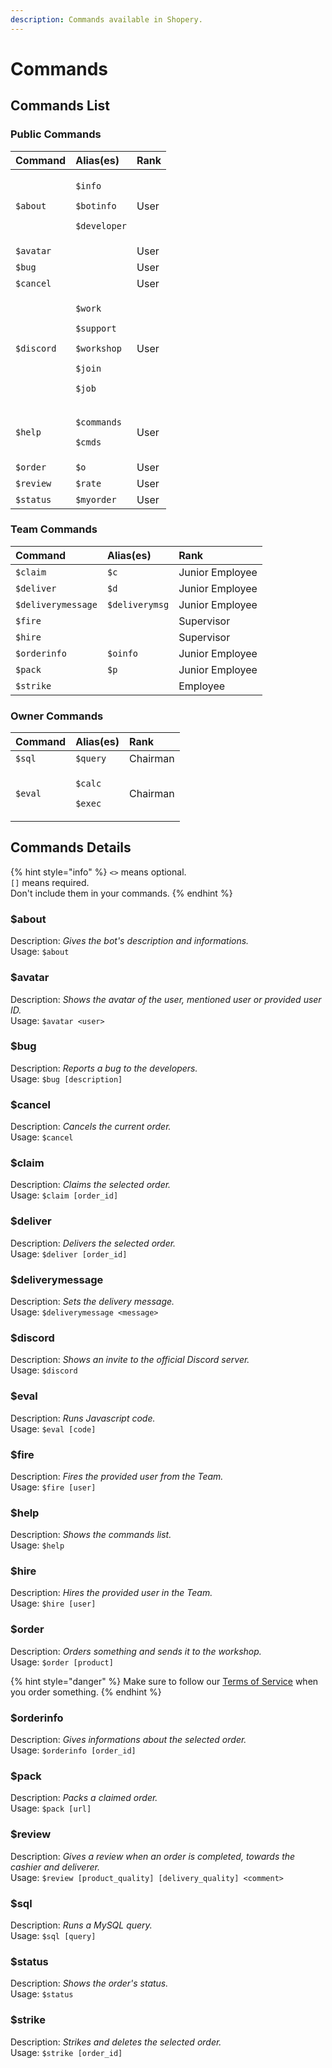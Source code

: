 ```yaml
---
description: Commands available in Shopery.
---
```


# Commands

## Commands List

### Public Commands

<table>
  <thead>
    <tr>
      <th style="text-align:left">Command</th>
      <th style="text-align:left">Alias(es)</th>
      <th style="text-align:left">Rank</th>
    </tr>
  </thead>
  <tbody>
    <tr>
      <td style="text-align:left"><code>$about</code>
      </td>
      <td style="text-align:left">
        <p><code>$info</code>
        </p>
        <p><code>$botinfo</code>
        </p>
        <p><code>$developer</code>
        </p>
      </td>
      <td style="text-align:left">User</td>
    </tr>
    <tr>
      <td style="text-align:left"><code>$avatar</code>
      </td>
      <td style="text-align:left"></td>
      <td style="text-align:left">User</td>
    </tr>
    <tr>
      <td style="text-align:left"><code>$bug</code>
      </td>
      <td style="text-align:left"></td>
      <td style="text-align:left">User</td>
    </tr>
    <tr>
      <td style="text-align:left"><code>$cancel</code>
      </td>
      <td style="text-align:left"></td>
      <td style="text-align:left">User</td>
    </tr>
    <tr>
      <td style="text-align:left"><code>$discord</code>
      </td>
      <td style="text-align:left">
        <p><code>$work</code>
        </p>
        <p><code>$support</code>
        </p>
        <p><code>$workshop</code>
        </p>
        <p><code>$join</code>
        </p>
        <p><code>$job</code>
        </p>
      </td>
      <td style="text-align:left">User</td>
    </tr>
    <tr>
      <td style="text-align:left"><code>$help</code>
      </td>
      <td style="text-align:left">
        <p><code>$commands</code>
        </p>
        <p><code>$cmds</code>
        </p>
      </td>
      <td style="text-align:left">User</td>
    </tr>
    <tr>
      <td style="text-align:left"><code>$order</code>
      </td>
      <td style="text-align:left"><code>$o</code>
      </td>
      <td style="text-align:left">User</td>
    </tr>
    <tr>
      <td style="text-align:left"><code>$review</code>
      </td>
      <td style="text-align:left"><code>$rate</code>
      </td>
      <td style="text-align:left">User</td>
    </tr>
    <tr>
      <td style="text-align:left"><code>$status</code>
      </td>
      <td style="text-align:left"><code>$myorder</code>
      </td>
      <td style="text-align:left">User</td>
    </tr>
  </tbody>
</table>

### Team Commands

| Command | Alias\(es\) | Rank |
| :--- | :--- | :--- |
| `$claim` | `$c` | Junior Employee |
| `$deliver` | `$d` | Junior Employee |
| `$deliverymessage` | `$deliverymsg` | Junior Employee |
| `$fire` |  | Supervisor |
| `$hire` |  | Supervisor |
| `$orderinfo` | `$oinfo` | Junior Employee |
| `$pack` | `$p` | Junior Employee |
| `$strike` |  | Employee |

### Owner Commands

<table>
  <thead>
    <tr>
      <th style="text-align:left">Command</th>
      <th style="text-align:left">Alias(es)</th>
      <th style="text-align:left">Rank</th>
    </tr>
  </thead>
  <tbody>
    <tr>
      <td style="text-align:left"><code>$sql</code>
      </td>
      <td style="text-align:left"><code>$query</code>
      </td>
      <td style="text-align:left">Chairman</td>
    </tr>
    <tr>
      <td style="text-align:left"><code>$eval</code>
      </td>
      <td style="text-align:left">
        <p><code>$calc</code>
        </p>
        <p><code>$exec</code>
        </p>
      </td>
      <td style="text-align:left">Chairman</td>
    </tr>
  </tbody>
</table>

## Commands Details

{% hint style="info" %}
`<>` means optional.  
`[]` means required.  
Don't include them in your commands.
{% endhint %}

### $about

Description: _Gives the bot's description and informations._  
Usage: `$about`

### $avatar

Description: _Shows the avatar of the user, mentioned user or provided user ID._  
Usage: `$avatar <user>`

### $bug

Description: _Reports a bug to the developers._  
Usage: `$bug [description]`

### $cancel

Description: _Cancels the current order._  
Usage: `$cancel`

### $claim

Description: _Claims the selected order._  
Usage: `$claim [order_id]`

### $deliver

Description: _Delivers the selected order._  
Usage: `$deliver [order_id]`

### $deliverymessage

Description: _Sets the delivery message._  
Usage: `$deliverymessage <message>`

### $discord

Description: _Shows an invite to the official Discord server._  
Usage: `$discord`

### $eval

Description: _Runs Javascript code._  
Usage: `$eval [code]`

### $fire

Description: _Fires the provided user from the Team._  
Usage: `$fire [user]`

### $help

Description: _Shows the commands list._  
Usage: `$help`

### $hire

Description: _Hires the provided user in the Team._  
Usage: `$hire [user]`

### $order

Description: _Orders something and sends it to the workshop._  
Usage: `$order [product]`

{% hint style="danger" %}
Make sure to follow our [Terms of Service](other/tos.md#bot-rules) when you order something.
{% endhint %}

### $orderinfo

Description: _Gives informations about the selected order._  
Usage: `$orderinfo [order_id]`

### $pack

Description: _Packs a claimed order._  
Usage: `$pack [url]`

### $review

Description: _Gives a review when an order is completed, towards the cashier and deliverer._  
Usage: `$review [product_quality] [delivery_quality] <comment>`

### $sql

Description: _Runs a MySQL query._  
Usage: `$sql [query]`

### $status

Description: _Shows the order's status._  
Usage: `$status`

### $strike

Description: _Strikes and deletes the selected order._  
Usage: `$strike [order_id]`

